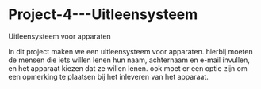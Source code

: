 # Project-4---Uitleensysteem
Uitleensysteem voor apparaten

In dit project maken we een uitleensysteem voor apparaten.
hierbij moeten de mensen die iets willen lenen hun naam, achternaam en e-mail invullen, en het apparaat kiezen dat ze willen lenen.
ook moet er een optie zijn om een opmerking te plaatsen bij het inleveren van het apparaat.
